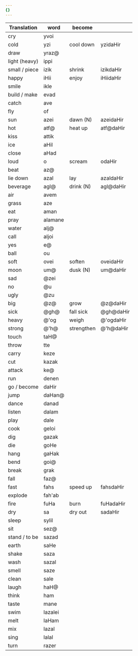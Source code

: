 ```yaml
---
{}
---
```



| Translation   | word    | become     |           |
| ------------- | ------- | ---------- | --------- |
| cry           | yvoi    |            |           |
| cold          | yzi     | cool down  | yzidaHir  |
| draw          | yraz@   |            |           |
| light (heavy) | ippi    |            |           |
| small / piece | izik    | shrink     | izikdaHir |
| happy         | iHii    | enjoy      | iHiidaHir |
| smile         | ikle    |            |           |
| build / make  | evad    |            |           |
| catch         | ave     |            |           |
| fly           | of      |            |           |
| sun           | azei    | dawn (N)   | azeidaHir |
| hot           | atf@    | heat up    | atf@daHir |
| kiss          | attik   |            |           |
| ice           | aHil    |            |           |
| close         | aHad    |            |           |
| loud          | o       | scream     | odaHir    |
| beat          | az@     |            |           |
| lie down      | azal    | lay        | azaldaHir |
| beverage      | agl@    | drink (N)  | agl@daHir |
| air           | avem    |            |           |
| grass         | aze     |            |           |
| eat           | aman    |            |           |
| pray          | alamane |            |           |
| water         | alj@    |            |           |
| call          | aljoi   |            |           |
| yes           | e@      |            |           |
| ball          | ou      |            |           |
| soft          | ovei    | soften     | oveidaHir |
| moon          | um@     | dusk (N)   | um@daHir  |
| sad           | @zei    |            |           |
| no            | @u      |            |           |
| ugly          | @zu     |            |           |
| big           | @z@     | grow       | @z@daHir  |
| sick          | @gh@    | fall sick  | @gh@daHir |
| heavy         | @'og    | weigh      | @'ogdaHir |
| strong        | @'h@    | strengthen | @'h@daHir |
| touch         | taH@    |            |           |
| throw         | tte     |            |           |
| carry         | keze    |            |           |
| cut           | kazak   |            |           |
| attack        | ke@     |            |           |
| run           | denen   |            |           |
| go / become   | daHir   |            |           |
| jump          | daHan@  |            |           |
| dance         | danad   |            |           |
| listen        | dalam   |            |           |
| play          | dale    |            |           |
| cook          | geloi   |            |           |
| dig           | gazak   |            |           |
| die           | goHe    |            |           |
| hang          | gaHak   |            |           |
| bend          | goi@    |            |           |
| break         | grak    |            |           |
| fall          | faz@    |            |           |
| fast          | fahs    | speed up   | fahsdaHir |
| explode       | fah'ab  |            |           |
| fire          | fuHa    | burn       | fuHadaHir |
| dry           | sa      | dry out    | sadaHir   |
| sleep         | sylil   |            |           |
| sit           | sez@    |            |           |
| stand / to be | sazad   |            |           |
| earth         | saHe    |            |           |
| shake         | saza    |            |           |
| wash          | sazal   |            |           |
| smell         | saze    |            |           |
| clean         | sale    |            |           |
| laugh         | haH@    |            |           |
| think         | ham     |            |           |
| taste         | mane    |            |           |
| swim          | lazalei |            |           |
| melt          | laHam   |            |           |
| mix           | lazal   |            |           |
| sing          | lalal   |            |           |
| turn          | razer   |            |           |





